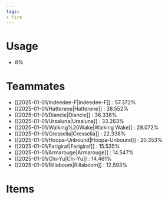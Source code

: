 ```yaml
---
tags:
- fire
---
```

# Usage
- 8%
# Teammates
- [[2025-01-01/Indeedee-F|Indeedee-F]] : 57.372%
- [[2025-01-01/Hatterene|Hatterene]] : 38.552%
- [[2025-01-01/Diancie|Diancie]] : 36.338%
- [[2025-01-01/Ursaluna|Ursaluna]] : 33.263%
- [[2025-01-01/Walking%20Wake|Walking Wake]] : 28.072%
- [[2025-01-01/Cresselia|Cresselia]] : 22.338%
- [[2025-01-01/Hoopa-Unbound|Hoopa-Unbound]] : 20.353%
- [[2025-01-01/Farigiraf|Farigiraf]] : 15.535%
- [[2025-01-01/Armarouge|Armarouge]] : 14.547%
- [[2025-01-01/Chi-Yu|Chi-Yu]] : 14.461%
- [[2025-01-01/Rillaboom|Rillaboom]] : 12.593%
# Items